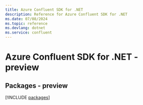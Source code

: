 ```yaml
---
title: Azure Confluent SDK for .NET
description: Reference for Azure Confluent SDK for .NET
ms.date: 07/08/2024
ms.topic: reference
ms.devlang: dotnet
ms.service: confluent
---
```

# Azure Confluent SDK for .NET - preview
## Packages - preview
[!INCLUDE [packages](confluent-index.md)]